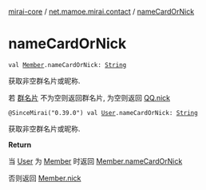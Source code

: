 [mirai-core](../index.md) / [net.mamoe.mirai.contact](index.md) / [nameCardOrNick](./name-card-or-nick.md)

# nameCardOrNick

`val `[`Member`](-member/index.md)`.nameCardOrNick: `[`String`](https://kotlinlang.org/api/latest/jvm/stdlib/kotlin/-string/index.html)

获取非空群名片或昵称.

若 [群名片](-member/name-card.md) 不为空则返回群名片, 为空则返回 [QQ.nick](-q-q/nick.md)

`@SinceMirai("0.39.0") val `[`User`](-user/index.md)`.nameCardOrNick: `[`String`](https://kotlinlang.org/api/latest/jvm/stdlib/kotlin/-string/index.html)

获取非空群名片或昵称.

**Return**

当 [User](-user/index.md) 为 [Member](-member/index.md) 时返回 [Member.nameCardOrNick](./name-card-or-nick.md)




否则返回 [Member.nick](#)

